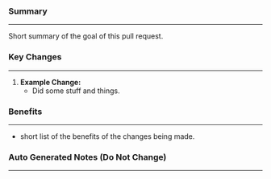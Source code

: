 ### Summary

---

Short summary of the goal of this pull request.

### Key Changes

---

1. **Example Change:**
   - Did some stuff and things.

### Benefits

---

- short list of the benefits of the changes being made.

### Auto Generated Notes (Do Not Change)

---

<!--- START AUTOGENERATED NOTES --->
<!--- END AUTOGENERATED NOTES --->
